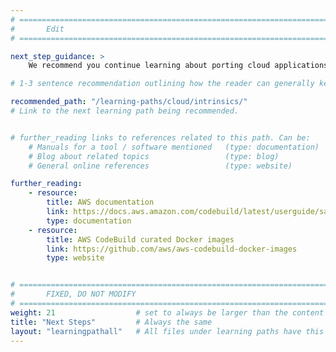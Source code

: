 ```yaml
---
# ================================================================================
#       Edit
# ================================================================================

next_step_guidance: >
    We recommend you continue learning about porting cloud applications to the Arm architecture for increased performance and cost savings. The learning path on intrinsics is a great next step.

# 1-3 sentence recommendation outlining how the reader can generally keep learning about these topics, and a specific explanation of why the next step is being recommended.

recommended_path: "/learning-paths/cloud/intrinsics/"
# Link to the next learning path being recommended.


# further_reading links to references related to this path. Can be:
    # Manuals for a tool / software mentioned   (type: documentation)
    # Blog about related topics                 (type: blog)
    # General online references                 (type: website) 

further_reading:
    - resource:
        title: AWS documentation
        link: https://docs.aws.amazon.com/codebuild/latest/userguide/sample-docker.html
        type: documentation
    - resource:
        title: AWS CodeBuild curated Docker images
        link: https://github.com/aws/aws-codebuild-docker-images 
        type: website


# ================================================================================
#       FIXED, DO NOT MODIFY
# ================================================================================
weight: 21                  # set to always be larger than the content in this path, and one more than 'review'
title: "Next Steps"         # Always the same
layout: "learningpathall"   # All files under learning paths have this same wrapper
---
```

